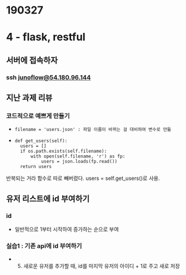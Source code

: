 # 190327
# 4 - flask, restful

## 서버에 접속하자
### ssh junoflow@54.180.96.144

## 지난 과제 리뷰
### 코드적으로 예쁘게 만들기
-     filename = 'users.json' : 파일 이름이 바뀌는 걸 대비하여 변수로 만듦
-     def get_users(self):
        users = []
        if os.path.exists(self.filename):
            with open(self.filename, 'r') as fp:
                users = json.loads(fp.read())
        return users

반복되는 거라 함수로 따로 빼버렸다. users = self.get_users()로 사용.

## 유저 리스트에 id 부여하기
### id
- 일반적으로 1부터 시작하여 증가하는 순으로 부여
### 실습1 : 기존 api에 id 부여하기
- 5. 새로운 유저를 추가할 때, id를 마지막 유저의 아이디 + 1로 주고 새로 저장

